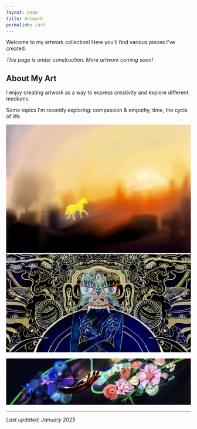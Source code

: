 ```yaml
---
layout: page
title: Artwork
permalink: /art
---
```


Welcome to my artwork collection! Here you'll find various pieces I've created.

*This page is under construction. More artwork coming soon!*

## About My Art

I enjoy creating artwork as a way to express creativity and explore different mediums.

Some topics I'm recently exploring: compassion & empathy, time, the cycle of life.

![alive](./images/art/alive.jpg)
![freedom](./images/art/freedom.jpg)

![cycle](./images/art/cycle.jpg)

<!-- ![chances](./images/art/chances.jpg) -->
---

*Last updated: January 2025*
